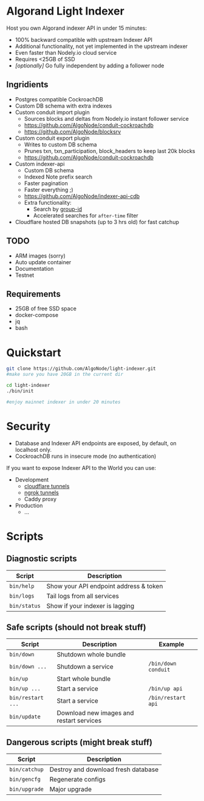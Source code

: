 # Algorand Light Indexer

Host you own Algorand indexer API in under 15 minutes:
* 100% backward compatible with upstream Indexer API
* Additional functionality, not yet implemented in the upstream indexer 
* Even faster than Nodely.io cloud service
* Requires <25GB of SSD 
* *[optionally]* Go fully independent by adding a follower node

## Ingridients

* Postgres compatible CockroachDB
* Custom DB schema with extra indexes
* Custom conduit import plugin
  * Sources blocks and deltas from Nodely.io instant follower service
  * https://github.com/AlgoNode/conduit-cockroachdb
  * https://github.com/AlgoNode/blocksrv
* Custom conduit export plugin
  * Writes to custom DB schema
  * Prunes txn, txn_participation, block_headers to keep last 20k blocks
  * https://github.com/AlgoNode/conduit-cockroachdb
* Custom indexer-api
  * Custom DB schema
  * Indexed Note prefix search
  * Faster pagination
  * Faster everything ;)
  * https://github.com/AlgoNode/indexer-api-cdb
  * Extra functionality:
    - Search by [group-id](https://editor.swagger.io/?url=https://raw.githubusercontent.com/AlgoNode/indexer-api-cdb/refs/heads/main/api/indexer.oas3.yml)
    - Accelerated searches for `after-time` filter
* Cloudflare hosted  DB snapshots (up to 3 hrs old) for fast catchup

## TODO
* ARM images (sorry)
* Auto update container
* Documentation
* Testnet 

## Requirements

* 25GB of free SSD space 
* docker-compose
* jq
* bash

# Quickstart

```bash
git clone https://github.com/AlgoNode/light-indexer.git
#make sure you have 20GB in the current dir 

cd light-indexer
./bin/init

#enjoy mainnet indexer in under 20 minutes
```

# Security

* Database and Indexer API endpoints are exposed, by default, on localhost only.
* CockroachDB runs in insecure mode (no authentication)

If you want to expose Indexer API to the World you can use:
* Development
  * [cloudflare tunnels](https://developers.cloudflare.com/pages/how-to/preview-with-cloudflare-tunnel/)
  * [ngrok tunnels](https://ngrok.com/product/secure-tunnels)
  * Caddy proxy
* Production
  * ...


# Scripts

## Diagnostic scripts 
| Script  | Description |
| ------------- | ------------- | 
| `bin/help`  | Show your API endpoint address & token |
| `bin/logs`  | Tail logs from all services |
| `bin/status`  | Show if your indexer is lagging |

## Safe scripts (should not break stuff)

| Script  | Description | Example |
| ------------- | ------------- | ------------- |
| `bin/down`  | Shutdown whole bundle |
| `bin/down ...`  | Shutdown a service | `/bin/down conduit`
| `bin/up`  | Start whole bundle |
| `bin/up ...`  | Start a service | `/bin/up api`
| `bin/restart ...`  | Start a service | `/bin/restart api`
| `bin/update`  | Download new images and restart services |

## Dangerous scripts (might break stuff)

| Script  | Description |
| ------------- | ------------- | 
| `bin/catchup`  | Destroy and download fresh database |
| `bin/gencfg`  | Regenerate configs  | 
| `bin/upgrade`  | Major upgrade |
